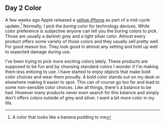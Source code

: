 ## Day 2 Color

A few weeks ago Apple released a [yellow iPhone](https://www.macrumors.com/2023/03/14/iphone-14-yellow-apple-store-pickup-available/) as part of a mid-cycle update.[^1] Normally, I pick the *boring* color for technology devices. While color preference is subjective anyone can tell you the boring colors to pick. Those are usually a darkish grey and a light silver color. Almost every product offers some variety of those colors and they usually sell pretty well. For good reason too. They look good in almost any setting and hold up well to expected damage during use.

I've been trying to pick more exciting colors lately. These products are supposed to be fun and by choosing standard colors I wonder if I'm making them less enticing to use. I have started to enjoy objects that make bold color choices and wear them proudly. A bold color stands out on my desk or elsewhere making it easier to spot. This can of course go too far and lead to some non-sensible color choices. Like all things, there's a balance to be had. However many products never even search for this balance and simply don't offers colors outside of grey and silver.  I want a bit more color in my life.

[^1]: A color that looks like a banana pudding to me
